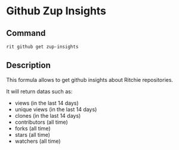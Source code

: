 # Github Zup Insights

## Command

```bash
rit github get zup-insights
```

## Description

This formula allows to get github insights about Ritchie repositories. 

It will return datas such as:

- views (in the last 14 days)
- unique views (in the last 14 days)
- clones (in the last 14 days)
- contributors (all time)
- forks (all time)
- stars (all time)
- watchers (all time)
